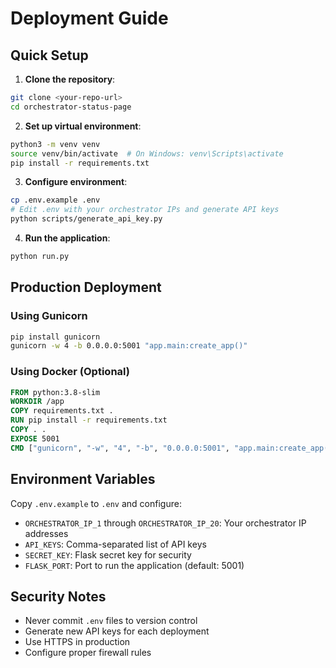 # Deployment Guide

## Quick Setup

1. **Clone the repository**:
```bash
git clone <your-repo-url>
cd orchestrator-status-page
```

2. **Set up virtual environment**:
```bash
python3 -m venv venv
source venv/bin/activate  # On Windows: venv\Scripts\activate
pip install -r requirements.txt
```

3. **Configure environment**:
```bash
cp .env.example .env
# Edit .env with your orchestrator IPs and generate API keys
python scripts/generate_api_key.py
```

4. **Run the application**:
```bash
python run.py
```

## Production Deployment

### Using Gunicorn
```bash
pip install gunicorn
gunicorn -w 4 -b 0.0.0.0:5001 "app.main:create_app()"
```

### Using Docker (Optional)
```dockerfile
FROM python:3.8-slim
WORKDIR /app
COPY requirements.txt .
RUN pip install -r requirements.txt
COPY . .
EXPOSE 5001
CMD ["gunicorn", "-w", "4", "-b", "0.0.0.0:5001", "app.main:create_app()"]
```

## Environment Variables

Copy `.env.example` to `.env` and configure:

- `ORCHESTRATOR_IP_1` through `ORCHESTRATOR_IP_20`: Your orchestrator IP addresses
- `API_KEYS`: Comma-separated list of API keys
- `SECRET_KEY`: Flask secret key for security
- `FLASK_PORT`: Port to run the application (default: 5001)

## Security Notes

- Never commit `.env` files to version control
- Generate new API keys for each deployment
- Use HTTPS in production
- Configure proper firewall rules